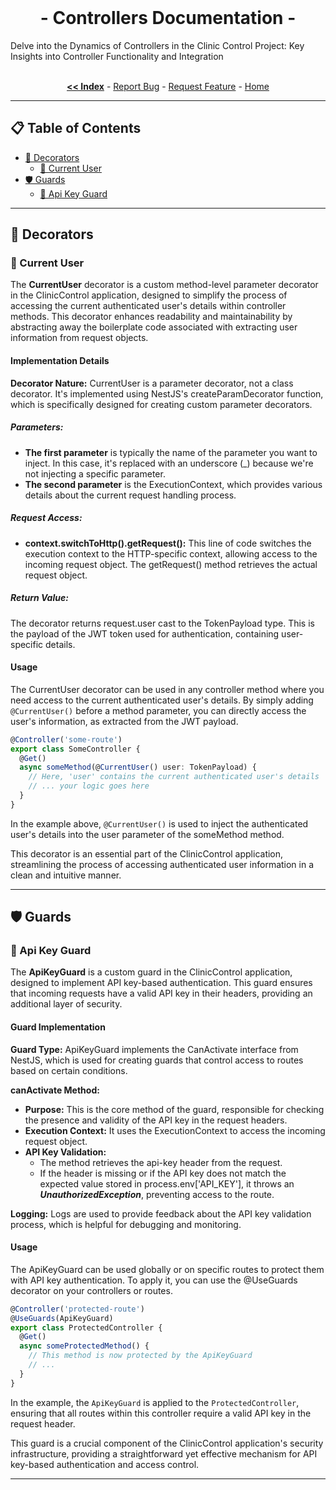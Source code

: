 <br/>
<p align="center">
  <h1 align="center"> - Controllers Documentation -</h3>
  Delve into the Dynamics of Controllers in the Clinic Control Project: Key Insights into Controller Functionality and Integration
  <p align="center">
  <br/>
    <a href="https://github.com/ItaloRAmaral/cliniccontrol/tree/main/docs"><strong><< Index</strong></a>
    -
    <a href="https://github.com/italoRAmaral/cliniccontrol/issues">Report Bug</a>
    -
    <a href="https://github.com/italoRAmaral/cliniccontrol/issues">Request Feature</a>
    -
    <a href="https://github.com/ItaloRAmaral/cliniccontrol">Home</a>
  </p>
</p>

---

## 📋 Table of Contents

- [🎨 Decorators](#decorators)
  - [👤 Current User](#current-user)
- [🛡️ Guards](#guards)
  - [🔑 Api Key Guard](#api-key-guard)

---

<h2 id="decorators"> 🎨 Decorators</h2>
<h3 id="current-user">👤 Current User</h3>

The **CurrentUser** decorator is a custom method-level parameter decorator in the ClinicControl application, designed to simplify the process of accessing the current authenticated user's details within controller methods. This decorator enhances readability and maintainability by abstracting away the boilerplate code associated with extracting user information from request objects.

#### Implementation Details

**Decorator Nature:** CurrentUser is a parameter decorator, not a class decorator. It's implemented using NestJS's createParamDecorator function, which is specifically designed for creating custom parameter decorators.

##### Parameters:

- **The first parameter** is typically the name of the parameter you want to inject. In this case, it's replaced with an underscore (\_) because we're not injecting a specific parameter.
- **The second parameter** is the ExecutionContext, which provides various details about the current request handling process.

##### Request Access:

- **context.switchToHttp().getRequest():** This line of code switches the execution context to the HTTP-specific context, allowing access to the incoming request object. The getRequest() method retrieves the actual request object.

##### Return Value:

The decorator returns request.user cast to the TokenPayload type. This is the payload of the JWT token used for authentication, containing user-specific details.

#### Usage

The CurrentUser decorator can be used in any controller method where you need access to the current authenticated user's details. By simply adding `@CurrentUser()` before a method parameter, you can directly access the user's information, as extracted from the JWT payload.

```ts
@Controller('some-route')
export class SomeController {
  @Get()
  async someMethod(@CurrentUser() user: TokenPayload) {
    // Here, 'user' contains the current authenticated user's details
    // ... your logic goes here
  }
}
```

In the example above, `@CurrentUser()` is used to inject the authenticated user's details into the user parameter of the someMethod method.

This decorator is an essential part of the ClinicControl application, streamlining the process of accessing authenticated user information in a clean and intuitive manner.

---

<h2 id="guards">🛡️ Guards</h2>

<h3 id="api-key-guard">🔑 Api Key Guard</h3>

The **ApiKeyGuard** is a custom guard in the ClinicControl application, designed to implement API key-based authentication. This guard ensures that incoming requests have a valid API key in their headers, providing an additional layer of security.

#### Guard Implementation

**Guard Type:** ApiKeyGuard implements the CanActivate interface from NestJS, which is used for creating guards that control access to routes based on certain conditions.

**canActivate Method:**

- **Purpose:** This is the core method of the guard, responsible for checking the presence and validity of the API key in the request headers.
- **Execution Context:** It uses the ExecutionContext to access the incoming request object.
- **API Key Validation:**
  - The method retrieves the api-key header from the request.
  - If the header is missing or if the API key does not match the expected value stored in process.env['API_KEY'], it throws an **_UnauthorizedException_**, preventing access to the route.

**Logging:** Logs are used to provide feedback about the API key validation process, which is helpful for debugging and monitoring.

#### Usage

The ApiKeyGuard can be used globally or on specific routes to protect them with API key authentication. To apply it, you can use the @UseGuards decorator on your controllers or routes.

```ts
@Controller('protected-route')
@UseGuards(ApiKeyGuard)
export class ProtectedController {
  @Get()
  async someProtectedMethod() {
    // This method is now protected by the ApiKeyGuard
    // ...
  }
}
```

In the example, the `ApiKeyGuard` is applied to the `ProtectedController`, ensuring that all routes within this controller require a valid API key in the request header.

This guard is a crucial component of the ClinicControl application's security infrastructure, providing a straightforward yet effective mechanism for API key-based authentication and access control.

---
